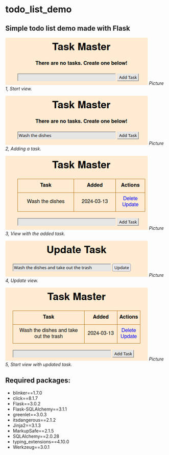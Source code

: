 # todo_list_demo

## Simple todo list demo made with Flask

![alt text](/pictures/taskmanager_empty.png)
*Picture 1, Start view.*

![alt text](/pictures/taskmanager_adding_task.png)
*Picture 2, Adding a task.*

![alt text](/pictures/taskmanager_added_task.png)
*Picture 3, View with the added task.*

![alt text](/pictures/taskmanager_updated_task.png)
*Picture 4, Update view.*

![alt text](/pictures/taskmanager_updated_task_view.png)
*Picture 5, Start view with updated task.*

## Required packages:
- blinker==1.7.0
- click==8.1.7
- Flask==3.0.2
- Flask-SQLAlchemy==3.1.1
- greenlet==3.0.3
- itsdangerous==2.1.2
- Jinja2==3.1.3
- MarkupSafe==2.1.5
- SQLAlchemy==2.0.28
- typing_extensions==4.10.0
- Werkzeug==3.0.1


